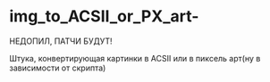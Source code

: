 # img_to_ACSII_or_PX_art-
НЕДОПИЛ, ПАТЧИ БУДУТ!

Штука, конвертирующая картинки в ACSII или в пиксель арт(ну в зависимости от скрипта)
